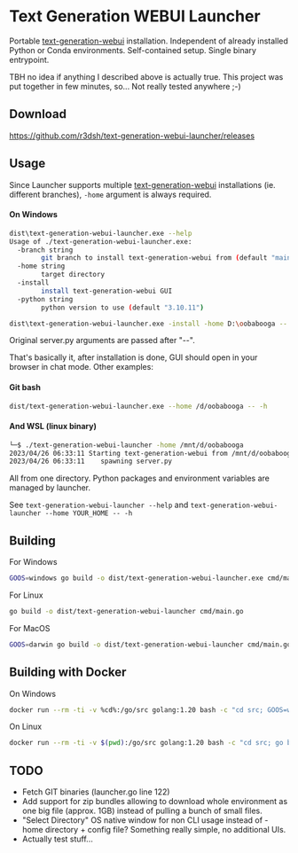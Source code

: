
# Text Generation WEBUI Launcher

Portable [text-generation-webui](https://github.com/oobabooga/text-generation-webui) installation. Independent of already installed Python or Conda environments. Self-contained setup. Single binary entrypoint.

TBH no idea if anything I described above is actually true. This project was put together in few minutes, so... Not really tested anywhere ;-)


## Download

https://github.com/r3dsh/text-generation-webui-launcher/releases

## Usage

Since Launcher supports multiple [text-generation-webui](https://github.com/oobabooga/text-generation-webui) installations (ie. different branches), `-home` argument is always required.

#### On Windows
```bash
dist\text-generation-webui-launcher.exe --help
Usage of ./text-generation-webui-launcher.exe:
  -branch string
        git branch to install text-generation-webui from (default "main")
  -home string
        target directory
  -install
        install text-generation-webui GUI
  -python string
        python version to use (default "3.10.11")

dist\text-generation-webui-launcher.exe -install -home D:\oobabooga -- --model-dir D:\models --chat --auto-launch
```

Original server.py arguments are passed after "--".

That's basically it, after installation is done, GUI should open in your browser in chat mode. Other examples:

#### Git bash
```bash
dist/text-generation-webui-launcher.exe --home /d/oobabooga -- -h
```

#### And WSL (linux binary)
```bash
└─$ ./text-generation-webui-launcher -home /mnt/d/oobabooga
2023/04/26 06:33:11 Starting text-generation-webui from /mnt/d/oobabooga/text-generation-webui-main
2023/04/26 06:33:11    spawning server.py
```

All from one directory. Python packages and environment variables are managed by launcher.

See `text-generation-webui-launcher --help` and `text-generation-webui-launcher --home YOUR_HOME -- -h`

## Building

For Windows
```bash
GOOS=windows go build -o dist/text-generation-webui-launcher.exe cmd/main.go
```

For Linux
```bash
go build -o dist/text-generation-webui-launcher cmd/main.go
```

For MacOS
```bash
GOOS=darwin go build -o dist/text-generation-webui-launcher cmd/main.go
```

## Building with Docker

On Windows
```bash
docker run --rm -ti -v %cd%:/go/src golang:1.20 bash -c "cd src; GOOS=windows go build -o dist/text-generation-webui-launcher.exe cmd/main.go"
```

On Linux
```bash
docker run --rm -ti -v $(pwd):/go/src golang:1.20 bash -c "cd src; go build -o dist/text-generation-webui-launcher cmd/main.go"
```

## TODO

- Fetch GIT binaries (launcher.go line 122)
- Add support for zip bundles allowing to download whole environment as one big file (approx. 1GB) instead of pulling a bunch of small files.
- "Select Directory" OS native window for non CLI usage instead of -home directory + config file? Something really simple, no additional UIs.
- Actually test stuff...